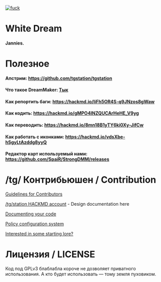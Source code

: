 [![fuck](https://travis-ci.com/frosty-dev/white-dream-main.svg?branch=master)](https://travis-ci.com/frosty-dev/white-dream-main)
# White Dream
#### Jannies.

# Полезное
#### Апстрим: https://github.com/tgstation/tgstation
#### Что такое DreamMaker: [Тык](https://forum.station13.ru/index.php?/topic/7-%D1%87%D1%82%D0%BE-%D1%82%D0%B0%D0%BA%D0%BE%D0%B5-dreammaker-%D0%B4%D0%BB%D1%8F-%D0%B4%D0%B5%D1%82%D0%B5%D0%B9-%D0%BE%D1%82-20-%D1%82%D0%B8-%D0%BB%D0%B5%D1%82/)
#### Как репортить баги: https://hackmd.io/IiFh5OR4S-q9JNzos8gWaw
#### Как кодить: https://hackmd.io/gMPO4INZQUCArHeHE_V9yg
#### Как переводить: https://hackmd.io/8mn18B1yTY6ki0Xy-JifCw
#### Как работать с иконками: https://hackmd.io/vdsXbe-hSgyLtAzddg8yyQ
#### Редактор карт используемый нами: https://github.com/SpaiR/StrongDMM/releases

# /tg/ Контрибьюшен / Contribution
[Guidelines for Contributors](.github/CONTRIBUTING.md)

[/tg/station HACKMD account](https://hackmd.io/@tgstation) - Design documentation here

[Documenting your code](.github/AUTODOC_GUIDE.md)

[Policy configuration system](.github/POLICYCONFIG.md)

[Interested in some starting lore?](https://github.com/tgstation/common_core)

# Лицензия / LICENSE
Код под GPLv3 блаблабла короче не дозволяет приватного использования. А кто будет использовать — тому земля пуховиком.
